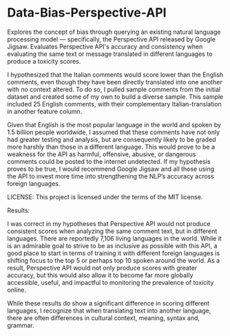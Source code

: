 # Data-Bias-Perspective-API
Explores the concept of bias through querying an existing natural language processing model — specifically, the Perspective API released by Google Jigsaw. Evaluates Perspective API's accuracy and consistency when evaluating the same text or message translated in different languages to produce a toxicity scores. 

I hypothesized that the Italian comments would score lower than the English comments, even though they have been directly translated into one another with no context altered. To do so, I pulled sample comments from the initial dataset and created some of my own to build a diverse sample. This sample included 25 English comments, with their complementary Italian-translation in another feature column.

Given that English is the most popular language in the world and spoken by 1.5 billion people worldwide, I assumed that these comments have not only had greater testing and analysis, but are consequently likely to be graded more harshly than those in a different language. This would prove to be a weakness for the API as harmful, offensive, abusive, or dangerous comments could be posted to the internet undetected. If my hypothesis proves to be true, I would recommend Google Jigsaw and all those using the API to invest more time into strengthening the NLP’s accuracy across foreign languages.

LICENSE: This project is licensed under the terms of the MIT license.

Results:

I was correct in my hypotheses that Perspective API would not produce consistent scores when analyzing the same comment text, but in different languages. There are reportedly 7,106 living languages in the world. While it is an admirable goal to strive to be as inclusive as possible with this API, a good place to start in terms of training it with different foreign languages is shifting focus to the top 5 or perhaps top 10 spoken around the world. As a result,  Perspective API would not only produce scores with greater accuracy, but this would also allow it to become far more globally accessible, useful, and impactful to monitoring the prevalence of toxicity online.  

While these results do show a significant difference in scoring different languages, I recognize that when translating text into another language, there are often differences in cultural context, meaning, syntax and, grammar.
